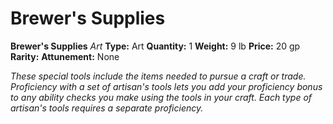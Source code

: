 # Brewer's Supplies

**Brewer's Supplies**
_Art_
**Type:** Art
**Quantity:** 1
**Weight:** 9 lb
**Price:** 20 gp
**Rarity:** 
**Attunement:** None

*These special tools include the items needed to pursue a craft or trade. Proficiency with a set of artisan's tools lets you add your proficiency bonus to any ability checks you make using the tools in your craft. Each type of artisan's tools requires a separate proficiency.*